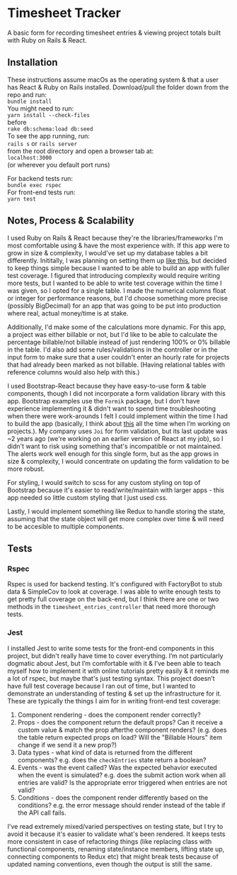 # Timesheet Tracker
A basic form for recording timesheet entries & viewing project totals built with Ruby on Rails & React.

## Installation
These instructions assume macOs as the operating system & that a user has React & Ruby on Rails installed.
Download/pull the folder down from the repo and run:<br>
`bundle install`<br>
You might need to run:<br>
`yarn install --check-files`<br>
before<br>
`rake db:schema:load db:seed`<br>
To see the app running, run:<br>
`rails s` or `rails server`<br>
from the root directory and open a browser tab at:<br>
`localhost:3000`<br>
(or wherever you default port runs)

For backend tests run:<br>
`bundle exec rspec`<br>
For front-end tests run:<br>
`yarn test`

## Notes, Process & Scalability
I used Ruby on Rails & React because they're the libraries/frameworks I'm most comfortable using & have the most experience with. If this app were to grow in size & complexity, I would've set up my database tables a bit differently. Inititally, I was planning on setting them up [like this](https://drive.google.com/file/d/1swzlVIlYwa9kfIIQGNXQjI65CzsynPGF/view?usp=sharing), but decided to keep things simple because I wanted to be able to build an app with fuller test coverage. I figured that introducing complexity would require writing more tests, but I wanted to be able to write test coverage within the time I was given, so I opted for a single table. I made the numerical columns float or integer for performance reasons, but I'd choose something more precise (possibly BigDecimal) for an app that was going to be put into production where real, actual money/time is at stake.

Additionally, I'd make some of the calculations more dynamic. For this app, a project was either billable or not, but I'd like to be able to calculate the percentage billable/not billable instead of just rendering 100% or 0% billable in the table. I'd also add some rules/validations in the controller or in the input form to make sure that a user couldn't enter an hourly rate for projects that had already been marked as not billable. (Having relational tables with reference columns would also help with this.)

I used Bootstrap-React because they have easy-to-use form & table components, though I did not incorporate a form validation library with this app. Bootstrap examples use the `Formik` package, but I don't have experience implementing it & didn't want to spend time troubleshooting when there were work-arounds I felt I could implement within the time I had to build the app (basically, I think about [this](https://jscomplete.com/learn/pro-programmer/beginner-programmers-mistakes) all the time when I’m working on projects.). My company uses `Joi` for form validation, but its last update was ~2 years ago (we're working on an earlier version of React at my job), so I didn't want to risk using something that's incompatible or not maintained. The alerts work well enough for this single form, but as the app grows in size & complexity, I would concentrate on updating the form validation to be more robust. 

For styling, I would switch to scss for any custom styling on top of Bootstrap because it's easier to read/write/maintain with larger apps - this app needed so little custom styling that I just used css.

Lastly, I would implement something like Redux to handle storing the state, assuming that the state object will get more complex over time & will need to be accesible to multiple components. 

## Tests
### Rspec
Rspec is used for backend testing. It's configured with FactoryBot to stub data & SimpleCov to look at coverage. I was able to write enough tests to get pretty full coverage on the back-end, but I think there are one or two methods in the `timesheet_entries_controller` that need more thorough tests.

### Jest
I installed Jest to write some tests for the front-end components in this project, but didn't really have time to cover everything. I’m not particularly dogmatic about Jest, but I’m comfortable with it & I’ve been able to teach myself how to implement it with online tutorials pretty easily & it reminds me a lot of rspec, but maybe that's just testing syntax. This project doesn’t have full test coverage because I ran out of time, but I wanted to demonstrate an understanding of testing & set up the infrastructure for it. These are typically the things I aim for in writing front-end test coverage:
1. Component rendering - does the component render correctly?
2. Props - does the component return the default props? Can it receive a custom value & match the prop afterthe component renders? (e.g. does the table return expected props on load? Will the "Billable Hours" item change if we send it a new prop?)
3. Data types - what kind of data is returned from the different components? e.g. does the `checkEntries` state return a boolean?
4. Events - was the event called? Was the expected behavior executed when the event is simulated? e.g. does the submit action work when all entries are valid? Is the appropriate error triggered when entries are not valid?
5. Conditions - does the component render differently based on the conditions? e.g. the error message should render instead of the table if the API call fails.

I've read extremely mixed/varied perspectives on testing state, but I try to avoid it because it's easier to validate what's been rendered. It keeps tests more consistent in case of refactoring things (like replacing class with functional components, renaming state/instance members, lifting state up, connecting components to Redux etc) that might break tests because of updated naming conventions, even though the output is still the same.
